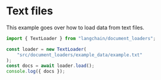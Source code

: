 # Text files

This example goes over how to load data from text files.

```typescript
import { TextLoader } from "langchain/document_loaders";

const loader = new TextLoader(
    "src/document_loaders/example_data/example.txt"
);
const docs = await loader.load();
console.log({ docs });


```
